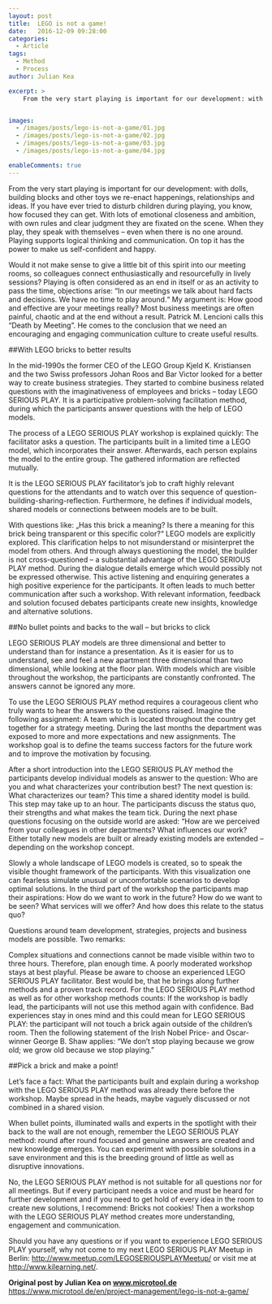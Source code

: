 ```yaml
---
layout: post
title:  LEGO is not a game!
date:   2016-12-09 09:28:00
categories:
  - Article
tags:
  - Method
  - Process
author: Julian Kea

excerpt: >
    From the very start playing is important for our development: with dolls, building blocks and other toys we re-enact happenings, relationships and ideas. If you have ever tried to disturb children during playing, you know, how focused they can get. With lots of emotional closeness and ambition, with own rules and clear judgment they are fixated on the scene. When they play, they speak with themselves – even when there is no one around. Playing supports logical thinking and communication. On top it has the power to make us self-confident and happy.


images:
  - /images/posts/lego-is-not-a-game/01.jpg
  - /images/posts/lego-is-not-a-game/02.jpg
  - /images/posts/lego-is-not-a-game/03.jpg
  - /images/posts/lego-is-not-a-game/04.jpg

enableComments: true
---
```


From the very start playing is important for our development: with dolls, building blocks and other toys we re-enact happenings, relationships and ideas. If you have ever tried to disturb children during playing, you know, how focused they can get. With lots of emotional closeness and ambition, with own rules and clear judgment they are fixated on the scene. When they play, they speak with themselves – even when there is no one around. Playing supports logical thinking and communication. On top it has the power to make us self-confident and happy.

Would it not make sense to give a little bit of this spirit into our meeting rooms, so colleagues connect enthusiastically and resourcefully in lively sessions? Playing is often considered as an end in itself or as an activity to pass the time, objections arise: “In our meetings we talk about hard facts and decisions. We have no time to play around.“ My argument is: How good and effective are your meetings really? Most business meetings are often painful, chaotic and at the end without a result. Patrick M. Lencioni calls this “Death by Meeting”. He comes to the conclusion that we need an encouraging and engaging communication culture to create useful results.

##With LEGO bricks to better results

In the mid-1990s the former CEO of the LEGO Group Kjeld K. Kristiansen and the two Swiss professors Johan Roos and Bar Victor looked for a better way to create business strategies. They started to combine business related questions with the imaginativeness of employees and bricks – today LEGO SERIOUS PLAY. It is a participative problem-solving facilitation method, during which the participants answer questions with the help of LEGO models.

The process of a LEGO SERIOUS PLAY workshop is explained quickly: The facilitator asks a question. The participants built in a limited time a LEGO model, which incorporates their answer. Afterwards, each person explains the model to the entire group. The gathered information are reflected mutually.

It is the LEGO SERIOUS PLAY facilitator’s job to craft highly relevant questions for the attendants and to watch over this sequence of question-building-sharing-reflection. Furthermore, he defines if individual models, shared models or connections between models are to be built.

With questions like: „Has this brick a meaning? Is there a meaning for this brick being transparent or this specific color?“ LEGO models are explicitly explored. This clarification helps to not misunderstand or misinterpret the model from others. And through always questioning the model, the builder is not cross-questioned – a substantial advantage of the LEGO SERIOUS PLAY method. During the dialogue details emerge which would possibly not be expressed otherwise. This active listening and enquiring generates a high positive experience for the participants. It often leads to much better communication after such a workshop. With relevant information, feedback and solution focused debates participants create new insights, knowledge and alternative solutions.


##No bullet points and backs to the wall – but bricks to click

LEGO SERIOUS PLAY models are three dimensional and better to understand than for instance a presentation. As it is easier for us to understand, see and feel a new apartment three dimensional than two dimensional, while looking at the floor plan. With models which are visible throughout the workshop, the participants are constantly confronted. The answers cannot be ignored any more.

To use the LEGO SERIOUS PLAY method requires a courageous client who truly wants to hear the answers to the questions raised. Imagine the following assignment: A team which is located throughout the country get together for a strategy meeting. During the last months the department was exposed to more and more expectations and new assignments. The workshop goal is to define the teams success factors for the future work and to improve the motivation by focusing.

After a short introduction into the LEGO SERIOUS PLAY method the participants develop individual models as answer to the question: Who are you and what characterizes your contribution best? The next question is: What characterizes our team? This time a shared identity model is build. This step may take up to an hour. The participants discuss the status quo, their strengths and what makes the team tick. During the next phase questions focusing on the outside world are asked: “How are we perceived from your colleagues in other departments? What influences our work? Either totally new models are built or already existing models are extended – depending on the workshop concept.

Slowly a whole landscape of LEGO models is created, so to speak the visible thought framework of the participants. With this visualization one can fearless simulate unusual or uncomfortable scenarios to develop optimal solutions. In the third part of the workshop the participants map their aspirations: How do we want to work in the future? How do we want to be seen? What services will we offer? And how does this relate to the status quo?

Questions around team development, strategies, projects and business models are possible. Two remarks:

Complex situations and connections cannot be made visible within two to three hours. Therefore, plan enough time.
A poorly moderated workshop stays at best playful. Please be aware to choose an experienced LEGO SERIOUS PLAY facilitator. Best would be, that he brings along further methods and a proven track record.
For the LEGO SERIOUS PLAY method as well as for other workshop methods counts: If the workshop is badly lead, the participants will not use this method again with confidence. Bad experiences stay in ones mind and this could mean for LEGO SERIOUS PLAY: the participant will not touch a brick again outside of the children’s room. Then the following statement of the Irish Nobel Price- and Oscar-winner George B. Shaw applies: “We don’t stop playing because we grow old; we grow old because we stop playing.”

##Pick a brick and make a point!

Let’s face a fact: What the participants built and explain during a workshop with the LEGO SERIOUS PLAY method was already there before the workshop. Maybe spread in the heads, maybe vaguely discussed or not combined in a shared vision.

When bullet points, illuminated walls and experts in the spotlight with their back to the wall are not enough, remember the LEGO SERIOUS PLAY method: round after round focused and genuine answers are created and new knowledge emerges. You can experiment with possible solutions in a save environment and this is the breeding ground of little as well as disruptive innovations.

No, the LEGO SERIOUS PLAY method is not suitable for all questions nor for all meetings. But if every participant needs a voice and must be heard for further development and if you need to get hold of every idea in the room to create new solutions, I recommend: Bricks not cookies! Then a workshop with the LEGO SERIOUS PLAY method creates more understanding, engagement and communication.

Should you have any questions or if you want to experience LEGO SERIOUS PLAY yourself, why not come to my next LEGO SERIOUS PLAY Meetup in Berlin: http://www.meetup.com/LEGOSERIOUSPLAYMeetup/ or visit me at http://www.kilearning.net/.


**Original post by Julian Kea on www.microtool.de**
https://www.microtool.de/en/project-management/lego-is-not-a-game/